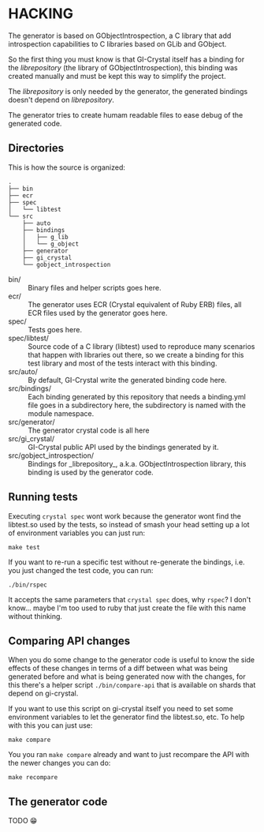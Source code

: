 # HACKING

The generator is based on GObjectIntrospection, a C library that add introspection capabilities to C libraries based on GLib and GObject.

So the first thing you must know is that GI-Crystal itself has a binding for the _librepository_ (the library of GObjectIntrospection), this binding was created manually and must be kept this way to simplify the project.

The _librepository_ is only needed by the generator, the generated bindings doesn't depend on _librepository_.

The generator tries to create humam readable files to ease debug of the generated code.

## Directories

This is how the source is organized:

```
.
├── bin
├── ecr
├── spec
│   └── libtest
└── src
    ├── auto
    ├── bindings
    │   ├── g_lib
    │   └── g_object
    ├── generator
    ├── gi_crystal
    └── gobject_introspection
```

<dl>
<dt>bin/</dt>
<dd>Binary files and helper scripts goes here.</dd>
<dt>ecr/</dt>
<dd>The generator uses ECR (Crystal equivalent of Ruby ERB) files, all ECR files used by the generator goes here.</dd>
<dt>spec/</dt>
<dd>Tests goes here.</dd>
<dt>spec/libtest/</dt>
<dd>Source code of a C library (libtest) used to reproduce many scenarios that happen with libraries out there, so we create a binding for this test library and most of the tests interact with this binding.</dd>
<dt>src/auto/</dt>
<dd>By default, GI-Crystal write the generated binding code here.</dd>
<dt>src/bindings/</dt>
<dd>Each binding generated by this repository that needs a binding.yml file goes in a subdirectory here, the subdirectory is named with the module namespace.</dd>
<dt>src/generator/</dt>
<dd>The generator crystal code is all here</dd>
<dt>src/gi_crystal/</dt>
<dd>GI-Crystal public API used by the bindings generated by it.</dd>
<dt>src/gobject_introspection/</dt>
<dd>Bindings for _librepository_, a.k.a. GObjectIntrospection library, this binding is used by the generator code.</dd>
</dl>

## Running tests

Executing `crystal spec` wont work because the generator wont find the libtest.so used by the tests, so instead of smash your head setting up a lot of environment variables you can just run:

```
make test
```

If you want to re-run a specific test without re-generate the bindings, i.e. you just changed the test code, you can run:

```
./bin/rspec
```

It accepts the same parameters that `crystal spec` does, why `rspec`? I don't know... maybe I'm too used to ruby that just create the file with this name without thinking.

## Comparing API changes

When you do some change to the generator code is useful to know the side effects of these changes in terms of a diff between what was being generated before and what is being generated now with the changes, for this there's a helper script `./bin/compare-api` that is available on shards that depend on gi-crystal.

If you want to use this script on gi-crystal itself you need to set some environment variables to let the generator find the libtest.so, etc. To help with this you can just use:

```
make compare
```

You you ran `make compare` already and want to just recompare the API with the newer changes you can do:

```
make recompare
```

## The generator code

TODO 😁
